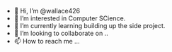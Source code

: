 - 👋 Hi, I’m @wallace426
- 👀 I’m interested in Computer SCience.
- 🌱 I’m currently learning building up the side project.
- 💞️ I’m looking to collaborate on ..
- 📫 How to reach me ...

<!---
wallace426/wallace426 is a ✨ special ✨ repository because its `README.md` (this file) appears on your GitHub profile.
You can click the Preview link to take a look at your changes.
--->
